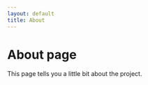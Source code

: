 ```yaml
---
layout: default
title: About
---
```

# About page

This page tells you a little bit about the project.